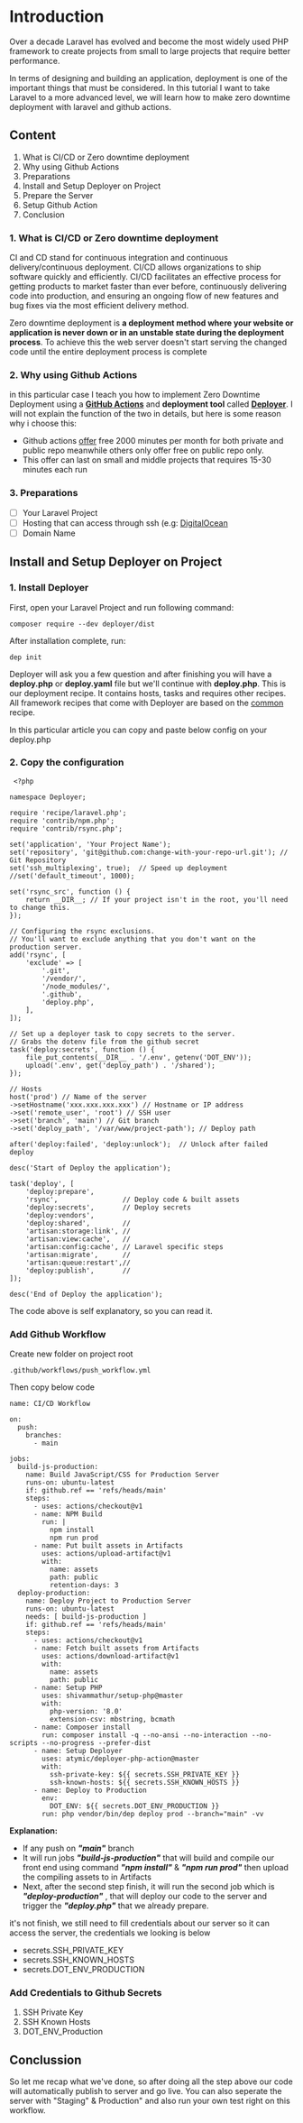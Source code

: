 
# Introduction
Over a decade Laravel has evolved and become the most widely used PHP framework to create projects from small to large projects that require better performance.

In terms of designing and building an application, deployment is one of the important things that must be considered. In this tutorial I want to take Laravel to a more advanced level, we will learn how to make zero downtime deployment with laravel and github actions.

## Content

 1. What is CI/CD or Zero downtime deployment
 2. Why using Github Actions
 3. Preparations
 4. Install and Setup Deployer on Project
 5. Prepare the Server
 6. Setup Github Action
 7. Conclusion

### 1. What is CI/CD or Zero downtime deployment
CI and CD stand for continuous integration and continuous delivery/continuous deployment. CI/CD allows organizations to ship software quickly and efficiently. CI/CD facilitates an effective process for getting products to market faster than ever before, continuously delivering code into production, and ensuring an ongoing flow of new features and bug fixes via the most efficient delivery method.

Zero downtime deployment is **a deployment method where your website or application is never down or in an unstable state during the deployment process**. To achieve this the web server doesn't start serving the changed code until the entire deployment process is complete

###  2. Why using Github Actions
in this particular case I teach you how to implement Zero Downtime Deployment using a **[GitHub Actions](https://github.com/features/actions)** and **deployment tool** called **[Deployer](https://deployer.org/#what-is-deployer)**. I will not explain the function of the two in details, but here is some reason why i choose this:
- Github actions [offer](https://docs.github.com/en/billing/managing-billing-for-github-actions/about-billing-for-github-actions) free 2000 minutes per month for both private and public repo meanwhile others only offer free on public repo only.
- This offer can last on small and middle projects that requires 15-30 minutes each run

### 3. Preparations

 - [ ] Your Laravel Project
 - [ ] Hosting that can access through ssh (e.g: [DigitalOcean](https://www.digitalocean.com/)
 - [ ] Domain Name
 
##  Install and Setup Deployer on Project

### 1. Install Deployer

First, open your Laravel Project and run following command:

    composer require --dev deployer/dist

After installation complete, run:

    dep init

Deployer will ask you a few question and after finishing you will have a **deploy.php** or **deploy.yaml** file but we'll continue with **deploy.php**. This is our deployment recipe. It contains hosts, tasks and requires other recipes. All framework recipes that come with Deployer are based on the [common](https://deployer.org/docs/7.x/recipe/common) recipe.

In this particular article you can copy and paste below config on your deploy.php

### 2. Copy the configuration
     <?php
    
    namespace Deployer;
    
    require 'recipe/laravel.php';
    require 'contrib/npm.php';
    require 'contrib/rsync.php';
    
    set('application', 'Your Project Name');
    set('repository', 'git@github.com:change-with-your-repo-url.git'); // Git Repository
    set('ssh_multiplexing', true);  // Speed up deployment
    //set('default_timeout', 1000);
    
    set('rsync_src', function () {
        return __DIR__; // If your project isn't in the root, you'll need to change this.
    });
    
    // Configuring the rsync exclusions.
    // You'll want to exclude anything that you don't want on the production server.
    add('rsync', [
        'exclude' => [
            '.git',
            '/vendor/',
            '/node_modules/',
            '.github',
            'deploy.php',
        ],
    ]);
    
    // Set up a deployer task to copy secrets to the server.
    // Grabs the dotenv file from the github secret
    task('deploy:secrets', function () {
        file_put_contents(__DIR__ . '/.env', getenv('DOT_ENV'));
        upload('.env', get('deploy_path') . '/shared');
    });
    
    // Hosts
    host('prod') // Name of the server
    ->setHostname('xxx.xxx.xxx.xxx') // Hostname or IP address
    ->set('remote_user', 'root') // SSH user
    ->set('branch', 'main') // Git branch
    ->set('deploy_path', '/var/www/project-path'); // Deploy path
    
    after('deploy:failed', 'deploy:unlock');  // Unlock after failed deploy
    
    desc('Start of Deploy the application');
    
    task('deploy', [
        'deploy:prepare',
        'rsync',                // Deploy code & built assets
        'deploy:secrets',       // Deploy secrets
        'deploy:vendors',
        'deploy:shared',        // 
        'artisan:storage:link', //
        'artisan:view:cache',   //
        'artisan:config:cache', // Laravel specific steps
        'artisan:migrate',      //
        'artisan:queue:restart',//
        'deploy:publish',       // 
    ]);
   
    desc('End of Deploy the application');

The code above is self explanatory, so you can read it.


### Add Github Workflow

Create new folder on project root 

    .github/workflows/push_workflow.yml

Then copy below code 

    name: CI/CD Workflow
    
    on:
      push:
        branches:
          - main
    
    jobs:
      build-js-production:
        name: Build JavaScript/CSS for Production Server
        runs-on: ubuntu-latest
        if: github.ref == 'refs/heads/main'
        steps:
          - uses: actions/checkout@v1
          - name: NPM Build
            run: |
              npm install
              npm run prod
          - name: Put built assets in Artifacts
            uses: actions/upload-artifact@v1
            with:
              name: assets
              path: public
              retention-days: 3
      deploy-production:
        name: Deploy Project to Production Server
        runs-on: ubuntu-latest
        needs: [ build-js-production ]
        if: github.ref == 'refs/heads/main'
        steps:
          - uses: actions/checkout@v1
          - name: Fetch built assets from Artifacts
            uses: actions/download-artifact@v1
            with:
              name: assets
              path: public
          - name: Setup PHP
            uses: shivammathur/setup-php@master
            with:
              php-version: '8.0'
              extension-csv: mbstring, bcmath
          - name: Composer install
            run: composer install -q --no-ansi --no-interaction --no-scripts --no-progress --prefer-dist
          - name: Setup Deployer
            uses: atymic/deployer-php-action@master
            with:
              ssh-private-key: ${{ secrets.SSH_PRIVATE_KEY }}
              ssh-known-hosts: ${{ secrets.SSH_KNOWN_HOSTS }}
          - name: Deploy to Production
            env:
              DOT_ENV: ${{ secrets.DOT_ENV_PRODUCTION }}
            run: php vendor/bin/dep deploy prod --branch="main" -vv

**Explanation:** 
- If any push on ***"main"*** branch
- It will run jobs ***"build-js-production"*** that will build and compile our front end using command ***"npm install"*** & ***"npm run prod"*** then upload the compiling assets to in Artifacts
- Next, after the second step finish, it will run the second job which is ***"deploy-production"*** , that will deploy our code to the server and trigger the ***"deploy.php"***  that we already prepare.

it's not finish, we still need to fill credentials about our server so it can access the server, the credentials we looking is below
- secrets.SSH_PRIVATE_KEY
- secrets.SSH_KNOWN_HOSTS
- secrets.DOT_ENV_PRODUCTION

### Add Credentials to Github Secrets 
1. SSH Private Key
2. SSH Known Hosts
3. DOT_ENV_Production


## Conclussion
So let me recap what we've done, so after doing all the step above our code will automatically publish to server and go live. You can also seperate the server with "Staging" & Production" and also run your own test right on this workflow.
